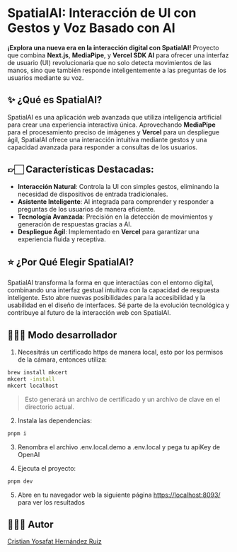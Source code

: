 # **SpatialAI: Interacción de UI con Gestos y Voz Basado con AI**

**¡Explora una nueva era en la interacción digital con SpatialAI!** Proyecto que combina **Next.js**, **MediaPipe**, y **Vercel SDK AI** para ofrecer una interfaz de usuario (UI) revolucionaria que no solo detecta movimientos de las manos, sino que también responde inteligentemente a las preguntas de los usuarios mediante su voz.

## **✨ ¿Qué es SpatialAI?**

SpatialAI es una aplicación web avanzada que utiliza inteligencia artificial para crear una experiencia interactiva única. Aprovechando **MediaPipe** para el procesamiento preciso de imágenes y **Vercel** para un despliegue ágil, SpatialAI ofrece una interacción intuitiva mediante gestos y una capacidad avanzada para responder a consultas de los usuarios.

## **👉🏻 Características Destacadas:**

- **Interacción Natural**: Controla la UI con simples gestos, eliminando la necesidad de dispositivos de entrada tradicionales.
- **Asistente Inteligente**: AI integrada para comprender y responder a preguntas de los usuarios de manera eficiente.
- **Tecnología Avanzada**: Precisión en la detección de movimientos y generación de respuestas gracias a AI.
- **Despliegue Ágil**: Implementado en **Vercel** para garantizar una experiencia fluida y receptiva.

## **⭐ ¿Por Qué Elegir SpatialAI?**

SpatialAI transforma la forma en que interactúas con el entorno digital, combinando una interfaz gestual intuitiva con la capacidad de respuesta inteligente. Esto abre nuevas posibilidades para la accesibilidad y la usabilidad en el diseño de interfaces. Sé parte de la evolución tecnológica y contribuye al futuro de la interacción web con SpatialAI.

## 👨🏻‍💻 **Modo desarrollador**

1. Necesitrás un certificado https de manera local, esto por los permisos de la cámara, entonces utiliza:

```bash
brew install mkcert
mkcert -install
mkcert localhost
```

> Esto generará un archivo de certificado y un archivo de clave en el directorio actual.

2. Instala las dependencias:
```bash
pnpm i 
```

3. Renombra el archivo .env.local.demo a .env.local y pega tu apiKey de OpenAI

4. Ejecuta el proyecto:
```bash
pnpm dev
```

5. Abre en tu navegador web la siguiente página [https://localhost:8093/](https://localhost:8093/) para ver los resultados

## 👨🏻‍💻 **Autor**

[Cristian Yosafat Hernández Ruiz](https://github.com/blakepro)
